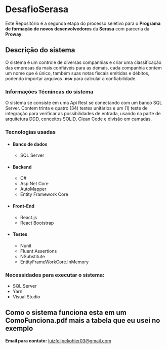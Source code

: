 # DesafioSerasa
Este Repositório é a segunda etapa do processo seletivo para o **Programa de formação de novos desenvolvedores** da **Serasa** com parceria da **Proway**.

## Descrição do sistema
O sistema é um controle de diversas companhias e criar uma classificação das empresas da mais confiáveis para as demais, cada companhia contem um nome que é único, também suas notas fiscais emitidas e débitos, podendo importar arquivos **.csv** para calcular a confiabilidade.

### Informações Técnincas do sistema
O sistema se consiste em uma Api Rest se conectando com um banco SQL Server. Contem trinta e quatro (34) testes unitários e um (1) teste de integração para verificar as possibilidades de entrada, usando na parte de arquitetura DDD, conceitos SOLID, Clean Code e divisão em camadas.

###  Tecnologias usadas

- #### **Banco de dados**
  - SQL Server
  
- #### **Backend**
    -	C#
    - Asp.Net Core
    -	AutoMapper
    - Entity Framework Core

-	#### **Front-End**
    -	React.js
    -	React Bootstrap

-	#### **Testes**
    -	Nunit
    -	Fluent Assertions
    -	NSubstitute
    -	EntityFrameWorkCore.InMemory
  
  ### Necessidades para executar o sistema:
  
- SQL Server
- Yarn
- Visual Studio

## Como o sistema funciona esta em um ComoFunciona.pdf mais a tabela que eu usei no exemplo

**Email para contato:** luizfelipekohler03@gmail.com
